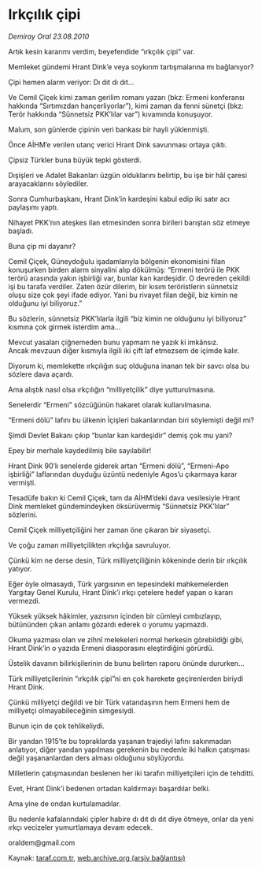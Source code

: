 # Irkçılık çipi

*Demiray Oral 23.08.2010*

<div class="yazi"><p>Artık kesin kararımı verdim, beyefendide “ırkçılık çipi” var.</p>
<p>Memleket gündemi Hrant Dink’e veya soykırım tartışmalarına mı bağlanıyor?</p>
<p>Çipi hemen alarm veriyor: Dı dıt dı dıt...</p>
<p>Ve Cemil Çiçek kimi zaman gerilim romanı yazarı (bkz: Ermeni konferansı hakkında “Sırtımızdan hançerliyorlar”), kimi zaman da fenni sünetçi (bkz: Terör hakkında “Sünnetsiz PKK’lılar var”) kıvamında konuşuyor.</p>
<p>Malum, son günlerde çipinin veri bankası bir hayli yüklenmişti.</p>
<p>Önce AİHM’e verilen utanç verici Hrant Dink savunması ortaya çıktı.</p>
<p>Çipsiz Türkler buna büyük tepki gösterdi.</p>
<p>Dışişleri ve Adalet Bakanları üzgün olduklarını belirtip, bu işe bir hâl çaresi arayacaklarını söylediler.</p>
<p>Sonra Cumhurbaşkanı, Hrant Dink’in kardeşini kabul edip iki satır acı paylaşımı yaptı.</p>
<p>Nihayet PKK’nın ateşkes ilan etmesinden sonra birileri barıştan söz etmeye başladı.</p>
<p>Buna çip mi dayanır?</p>
<p>Cemil Çiçek, Güneydoğulu işadamlarıyla bölgenin ekonomisini filan konuşurken birden alarm sinyalini alıp dökülmüş: “Ermeni terörü ile PKK terörü arasında yakın işbirliği var, bunlar kan kardeşidir. O devreden çekildi işi bu tarafa verdiler. Zaten özür dilerim, bir kısım teröristlerin sünnetsiz oluşu size çok şeyi ifade ediyor. Yani bu rivayet filan değil, biz kimin ne olduğunu iyi biliyoruz.”</p>
<p>Bu sözlerin, sünnetsiz PKK’lılarla ilgili “biz kimin ne olduğunu iyi biliyoruz” kısmına çok girmek isterdim ama...</p>
<p>Mevcut yasaları çiğnemeden bunu yapmam ne yazık ki imkânsız.<br/>Ancak mevzuun diğer kısmıyla ilgili iki çift laf etmezsem de içimde kalır.</p>
<p>Diyorum ki, memlekette ırkçılığın suç olduğuna inanan tek bir savcı olsa bu sözlere dava açardı.</p>
<p>Ama alıştık nasıl olsa ırkçılığın “milliyetçilik” diye yutturulmasına.</p>
<p>Senelerdir “Ermeni” sözcüğünün hakaret olarak kullanılmasına.</p>
<p>“Ermeni dölü” lafını bu ülkenin İçişleri bakanlarından biri söylemişti değil mi?</p>
<p>Şimdi Devlet Bakanı çıkıp “bunlar kan kardeşidir” demiş çok mu yani?</p>
<p>Epey bir merhale kaydedilmiş bile sayılabilir!</p>
<p>Hrant Dink 90’lı senelerde giderek artan “Ermeni dölü”, “Ermeni-Apo işbirliği” laflarından duyduğu üzüntü nedeniyle Agos’u çıkarmaya karar vermişti.</p>
<p>Tesadüfe bakın ki Cemil Çiçek, tam da AİHM’deki dava vesilesiyle Hrant Dink memleket gündemindeyken öksürüvermiş “Sünnetsiz PKK’lılar” sözlerini.</p>
<p>Cemil Çiçek milliyetçiliğini her zaman öne çıkaran bir siyasetçi.</p>
<p>Ve çoğu zaman milliyetçilikten ırkçılığa savruluyor.</p>
<p>Çünkü kim ne derse desin, Türk milliyetçiliğinin kökeninde derin bir ırkçılık yatıyor.</p>
<p>Eğer öyle olmasaydı, Türk yargısının en tepesindeki mahkemelerden Yargıtay Genel Kurulu, Hrant Dink’i ırkçı çetelere hedef yapan o kararı vermezdi.</p>
<p>Yüksek yüksek hâkimler, yazısının içinden bir cümleyi cımbızlayıp, bütününden çıkan anlamı gözardı ederek o yorumu yapmazdı.</p>
<p>Okuma yazması olan ve zihnî melekeleri normal herkesin görebildiği gibi, Hrant Dink’in o yazıda Ermeni diasporasını eleştirdiğini görürdü.</p>
<p>Üstelik davanın bilirkişilerinin de bunu belirten raporu önünde dururken...</p>
<p>Türk milliyetçilerinin “ırkçılık çipi”ni en çok harekete geçirenlerden biriydi Hrant Dink.</p>
<p>Çünkü milliyetçi değildi ve bir Türk vatandaşının hem Ermeni hem de milliyetçi olmayabileceğinin simgesiydi.</p>
<p>Bunun için de çok tehlikeliydi.</p>
<p>Bir yandan 1915’te bu topraklarda yaşanan trajediyi lafını sakınmadan anlatıyor, diğer yandan yapılması gerekenin bu nedenle iki halkın çatışması değil yaşananlardan ders alması olduğunu söylüyordu.</p>
<p>Milletlerin çatışmasından beslenen her iki tarafın milliyetçileri için de tehditti.</p>
<p>Evet, Hrant Dink’i bedenen ortadan kaldırmayı başardılar belki.</p>
<p>Ama yine de ondan kurtulamadılar.</p>
<p>Bu nedenle kafalarındaki çipler habire dı dıt dı dıt diye ötmeye, onlar da yeni ırkçı vecizeler yumurtlamaya devam edecek.</p>
<p>oraldem@gmail.com<br/></p></div>

Kaynak: [taraf.com.tr](http://www.taraf.com.tr:80/demiray-oral/makale-irkcilik-cipi.htm), [web.archive.org (arşiv bağlantısı)](http://web.archive.org/web/20100825161721/http://www.taraf.com.tr:80/demiray-oral/makale-irkcilik-cipi.htm)
